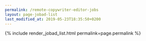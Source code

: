 ```yaml
---
permalink: /remote-copywriter-editor-jobs
layout: page-jobad-list
last_modified_at: 2019-05-23T18:35:50+0200
---
```

{% include render_jobad_list.html permalink=page.permalink %}
